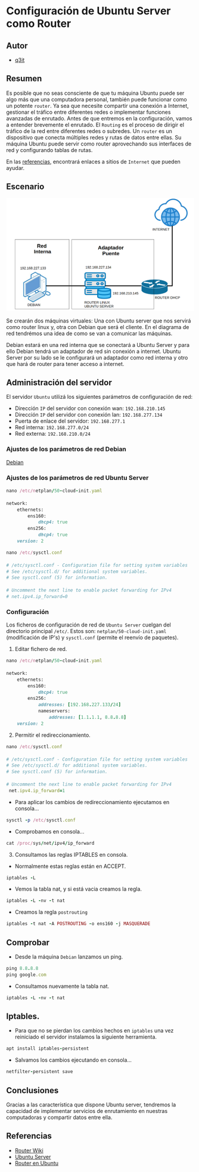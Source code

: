# Configuración de Ubuntu Server como Router

## Autor

- [q3it](https://www.blogger.com/profile/16118326082555553765)

## Resumen

Es posible que no seas consciente de que tu máquina Ubuntu puede ser algo más que una computadora personal, también puede funcionar como un potente `router`. Ya sea que necesite compartir una conexión a Internet, gestionar el tráfico entre diferentes redes o implementar funciones avanzadas de enrutado. Antes de que entremos en la configuración, vamos a entender brevemente el enrutado. El `Routing` es el proceso de dirigir el tráfico de la red entre diferentes redes o subredes. Un `router` es un dispositivo que conecta múltiples redes y rutas de datos entre ellas. Su máquina Ubuntu puede servir como router aprovechando sus interfaces de red y configurando tablas de rutas.

En las [referencias](#referencias), encontrará enlaces a sitios de `Internet` que pueden ayudar.

## Escenario

<p align="center">
<img src="/img/schema.png">
</p>

Se crearán dos máquinas virtuales: Una con Ubuntu server que nos servirá como router linux y, otra con Debian que será el cliente. En el diagrama de red tendrémos una idea de como se van a comunicar las máquinas.

Debian estará en una red interna que se conectará a Ubuntu Server y para ello Debian tendrá un adaptador de red sin conexión a internet. Ubuntu Server por su lado se le configurará un adaptador como red interna y otro que hará de router para tener acceso a internet.

## Administración del servidor

El servidor `Ubuntu` utilizá los siguientes parámetros de configuración de red:

* Dirección `IP` del servidor con conexión wan: `192.168.210.145`
* Dirección `IP` del servidor con conexión lan: `192.168.277.134`
* Puerta de enlace del servidor: `192.168.277.1`
* Red interna: `192.168.277.0/24`
* Red externa: `192.168.210.0/24`

### Ajustes de los parámetros de red Debian

[Debian](https://blogger.googleusercontent.com/img/b/R29vZ2xl/AVvXsEhTqECpqbbyS1RKFglOBmRjqbWk5ezZwjN66GNOBcbunTNNUmmxDECOeU-VoJCQDHO2I7-ZpVOBaqi7LJAJbCnpuTWT7uQ3Yc-GCdwu38oetqohQSdBBGQV7Z2RD8ItLYKpRoeDUBtSAPWWZXb1kwu2xoFxKKh3FsVyg5dswMTECNw7Akh3ITgOIyN4wRs/s795/Selecci%C3%B3n_001.png)

### Ajustes de los parámetros de red Ubuntu Server

```ruby
nano /etc/netplan/50-cloud-init.yaml

network:
    ethernets:
        ens160:
            dhcp4: true
        ens256:
            dhcp4: true
    version: 2
```

```ruby
nano /etc/sysctl.conf

# /etc/sysctl.conf - Configuration file for setting system variables
# See /etc/sysctl.d/ for additional system variables.
# See sysctl.conf (5) for information.

# Uncomment the next line to enable packet forwarding for IPv4
# net.ipv4.ip_forward=0
```

### Configuración

Los ficheros de configuración de red de `Ubuntu Server` cuelgan del directorio principal `/etc/`. Estos son: `netplan/50-cloud-init.yaml` (modificación de IP's) y `sysctl.conf` (permite el reenvío de paquetes).

1. Editar fichero de red.

```ruby
nano /etc/netplan/50-cloud-init.yaml

network:
    ethernets:
        ens160:
            dhcp4: true
        ens256:
            addresses: [192.168.227.133/24]
            nameservers:
                addresses: [1.1.1.1, 8.8.8.8]
    version: 2
```

2. Permitir el redireccionamiento.

```ruby
nano /etc/sysctl.conf

# /etc/sysctl.conf - Configuration file for setting system variables
# See /etc/sysctl.d/ for additional system variables.
# See sysctl.conf (5) for information.

# Uncomment the next line to enable packet forwarding for IPv4
 net.ipv4.ip_forward=1
```

- Para aplicar los cambios de redireccionamiento ejecutamos en consola...

```ruby
sysctl -p /etc/sysctl.conf
```

- Comprobamos en consola...

```ruby
cat /proc/sys/net/ipv4/ip_forward
```

3. Consultamos las reglas IPTABLES en consola.

- Normalmente estas reglas están en ACCEPT.

```ruby
iptables -L
```

- Vemos la tabla nat, y si está vacia creamos la regla.

```ruby
iptables -L -nv -t nat
```

- Creamos la regla `postrouting`

```ruby
iptables -t nat -A POSTROUTING -o ens160 -j MASQUERADE
```

## Comprobar

- Desde la máquina `Debian` lanzamos un ping.

```ruby
ping 8.8.8.8
ping google.com
```
- Consultamos nuevamente la tabla nat.

```ruby
iptables -L -nv -t nat
```

## Iptables.

- Para que no se pierdan los cambios hechos en `iptables` una vez reiniciado el servidor instalamos la siguiente herramienta.

```ruby
apt install iptables-persistent
```

- Salvamos los cambios ejecutando en consola...

```ruby
netfilter-persistent save
```

## Conclusiones

Gracias a las característica que dispone Ubuntu server, tendremos la capacidad de implementar servicios de enrutamiento en nuestras computadoras y compartir datos entre ella.

## Referencias

* [Router Wiki](https://es.wikipedia.org/wiki/R%C3%BAter)
* [Ubuntu Server](https://ubuntu.com/server/docs)
* [Router en Ubuntu](https://www.thequbit.net/2024/09/router-ubuntu.html)
